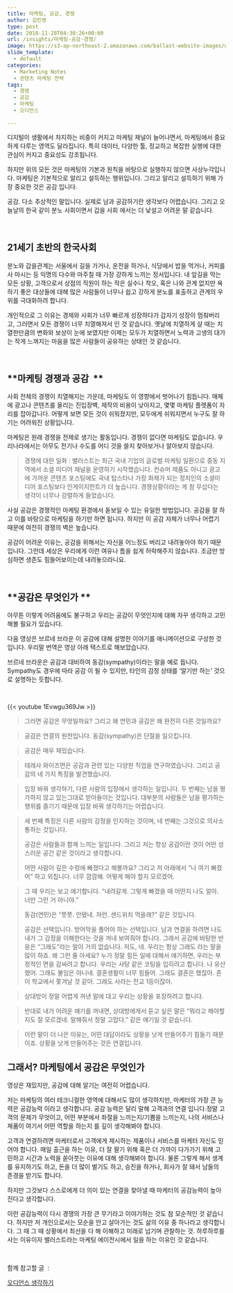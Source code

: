 ```yaml
---
title: 마케팅, 공감, 경쟁
author: 김민영
type: post
date: 2018-11-28T04:30:26+00:00
url: /insights/마케팅-공감-경쟁/
image: https://s3-ap-northeast-2.amazonaws.com/ballast-website-images/wp-content/uploads/2018/11/28133301/shutterstock_597310217-2.jpg
slide_template:
  - default
categories:
  - Marketing Notes
  - 콘텐츠 마케팅 전략
tags:
  - 경쟁
  - 공감
  - 마케팅
  - 오디언스

---
```

디지털이 생활에서 차지하는 비중이 커지고 마케팅 채널이 늘어나면서, 마케팅에서 중요하게 다루는 영역도 달라집니다. 특히 데이터, 다양한 툴, 정교하고 복잡한 실행에 대한 관심이 커지고 중요성도 강조됩니다.
  
하지만 위의 모든 것은 마케팅의 기본과 원칙을 바탕으로 실행하지 않으면 사상누각입니다. 마케팅은 기본적으로 알리고 설득하는 행위입니다. 그리고 알리고 설득하기 위해 가장 중요한 것은 공감 입니다.
  
공감. 다소 추상적인 말입니다. 실제로 남과 공감하기란 생각보다 어렵습니다. 그리고 오늘날의 한국 같이 분노 사회이면서 갑을 사회 에서는 더 낯설고 어려운 말 같습니다.

&nbsp;

## **21세기 초반의 한국사회**

분노와 갑을관계는 서울에서 길을 가거나, 운전을 하거나, 식당에서 밥을 먹거나, 커피를 사 마시는 등 익명의 다수와 마주칠 때 가장 강하게 느끼는 정서입니다. 내 앞길을 막는 모든 상황, 고객으로서 상점의 직원이 하는 작은 실수나 착오, 혹은 나와 관계 없지만 욕하기 좋은 대상들에 대해 많은 사람들이 너무나 쉽고 강하게 분노를 표출하고 관계의 우위를 극대화하려 합니다.
  
개인적으로 그 이유는 경제와 사회가 너무 빠르게 성장하다가 갑자기 성장이 멈춰버리고, 그러면서 모든 경쟁이 너무 치열해져서 인 것 같습니다. 옛날에 치열하게 살 때는 치열한만큼의 변화와 보상이 눈에 보였지만 이제는 모두가 치열하면서 노력과 고생의 대가는 작게 느껴지는 마음을 많은 사람들이 공유하는 상태인 것 같습니다.

&nbsp;

## **마케팅 경쟁과 공감  **

사회 전체의 경쟁이 치열해지는 가운데, 마케팅도 이 영향에서 벗어나기 힘듭니다. 매체에 광고나 콘텐츠를 올리는 진입장벽, 제작의 비용이 낮아지고, 몇몇 마케팅 플랫폼이 자리를 잡아갑니다. 어떻게 보면 모든 것이 쉬워졌지만, 모두에게 쉬워지면서 누구도 잘 하기는 어려워진 상황입니다.
  
마케팅은 원래 경쟁을 전제로 생기는 활동입니다. 경쟁이 없다면 마케팅도 없습니다. 우리나라에서는 아무도 전기나 수도를 어디 것을 쓸지 찾아보거나 알아보지 않습니다.

> 경쟁에 대한 일화 : 밸러스트는 최근 국내 기업의 글로벌 마케팅 일환으로 중동 지역에서 소셜 미디어 채널을 운영하기 시작했습니다. 컨슈머 제품도 아니고 광고에 가까운 콘텐츠 포스팅에도 국내 탑스타나 가장 화제가 되는 정치인의 소셜미디어 포스팅보다 인게이지먼트가 더 높습니다. 경쟁상황이라는 게 참 무섭다는 생각이 너무나 강렬하게 들었습니다.

사실 공감은 경쟁적인 마케팅 환경에서 돋보일 수 있는 유일한 방법입니다. 공감을 잘 하고 이를 바탕으로 마케팅을 하기만 하면 됩니다. 하지만 이 공감 자체가 너무나 어렵기 때문에 여전히 경쟁의 벽은 높습니다.

공감이 어려운 이유는, 공감을 위해서는 자신을 어느정도 버리고 내려놓아야 하기 때문입니다. 그런데 세상은 우리에게 이런 여유나 틈을 쉽게 허락해주지 않습니다. 조금만 방심하면 생존도 힘들어보이는데 내려놓으라니요.

&nbsp;

## **공감은 무엇인가 **

아무튼 이렇게 어려움에도 불구하고 우리는 공감이 무엇인지에 대해 자꾸 생각하고 고민해볼 필요가 있습니다.

다음 영상은 브르네 브라운 이 공감에 대해 설명한 이야기를 애니메이션으로 구성한 것입니다. 우리말 번역은 영상 아래 텍스트로 해보았습니다.

브르네 브라운은 공감과 대비하여 동감(sympathy)이라는 말을 예로 듭니다. Sympathy도 경우에 따라 공감 이 될 수 있지만, 타인의 감정 상태를 &#8216;알기만 하는&#8217; 것으로 설명하는 듯합니다.

&nbsp;

{{< youtube 1Evwgu369Jw >}}

> 그러면 공감은 무엇일까요? 그리고 왜 연민과 공감은 왜 완전히 다른 것일까요?
  
> 공감은 연결의 원천입니다. 동감(sympathy)은 단절을 일으킵니다.
  
> 공감은 매우 재밌습니다.
  
> 테레사 와이즈먼은 공감과 관련 있는 다양한 직업을 연구하였습니다. 그리고 공감의 네 가지 특징을 발견했습니다.
  
> 입장 바꿔 생각하기, 다른 사람의 입장에서 생각하는 일입니다. 두 번째는 남을 평가하지 않고 있는그대로 받아들이는 것입니다. 대부분의 사람들은 남을 평가하는 행위를 즐기기 때문에 입장 바꿔 생각하기는 어렵습니다.
  
> 세 번째 특징은 다른 사람의 감정을 인지하는 것이며, 네 번째는 그것으로 의사소통하는 것입니다.
> 
> 공감은 사람들과 함께 느끼는 일입니다. 그리고 저는 항상 공감이란 것이 어떤 성스러운 공간 같은 것이라고 생각합니다.
> 
> 어떤 사람이 깊은 수렁에 빠졌다고 해볼까요? 그리고 저 아래에서 “나 여기 빠졌어” 하고 외칩니다. 너무 깜깜해. 어떻게 해야 할지 모르겠어.
  
> 그 때 우리는 보고 얘기합니다. “내려갈게. 그렇게 빠졌을 때 어떤지 나도 알아. 너만 그런 거 아니야.”
> 
> 동감(연민)은 “쯧쯧. 안됐네. 저런..샌드위치 먹을래?” 같은 것입니다.
> 
> 공감은 선택입니다. 방어막을 풀어야 하는 선택입니다. 남과 연결을 하려면 나도 내가 그 감정을 이해한다는 것을 꺼내 보여줘야 합니다. 그래서 공감에 바탕한 반응은 “그래도”라는 말이 거의 없습니다. 저도, 네. 우리는 항상 그래도 라는 말을 많이 하죠. 왜 그런 줄 아세요? 누가 정말 힘든 일에 대해서 얘기하면, 우리는 부정적인 면을 감싸려고 합니다. 우리는 사탕 같은 코팅을 입히려고 합니다. 나 유산했어. 그래도 불임은 아니네. 결혼생활이 너무 힘들어. 그래도 결혼은 했잖아. 존이 학교에서 쫓겨날 것 같아. 그래도 사라는 전교 1등이잖아.
  
> 상대방이 정말 어렵게 꺼낸 말에 대고 우리는 상황을 포장하려고 합니다.
  
> 반대로 내가 어려운 얘기를 꺼내면, 상대방에게서 듣고 싶은 말은 “뭐라고 해야할지도 잘 모르겠네. 말해줘서 정말 고맙다.” 같은 얘기일 것 같습니다.
  
> 이런 말이 더 나은 이유는, 어떤 대답이라도 상황을 낫게 만들어주기 힘들기 때문이죠. 상황을 낫게 만들어주는 것은 연결입니다.

## 

## **그래서? 마케팅에서 공감은 무엇인가**

영상은 재밌지만, 공감에 대해 알기는 여전히 어렵습니다.
  
저는 마케팅의 여러 테크니컬한 영역에 대해서도 많이 생각하지만, 마케터의 가장 큰 능력은 공감능력 이라고 생각합니다. 공감 능력은 달리 말해 고객과의 연결 입니다.정말 고객의 문제가 무엇이고, 어떤 부분에서 좌절을 느끼는지/기쁨을 느끼는지, 나의 서비스나 제품이 여기서 어떤 역할을 하는지 를 깊이 생각해봐야 합니다.

고객과 연결하려면 마케터로서 고객에게 제시하는 제품이나 서비스를 마케터 자신도 믿어야 합니다. 매일 출근을 하는 이유, 더 잘 팔기 위해 혹은 더 가까이 다가가기 위해 고민하고 시간과 노력을 쏟아붓는 이유에 대해 생각해봐야 합니다. 물론 그렇게 해서 생계를 유지하기도 하고, 돈을 더 많이 벌기도 하고, 승진을 하거나, 회사가 잘 돼서 남들의 존경을 받기도 합니다.

하지만 그것보다 스스로에게 더 의미 있는 연결을 찾아낼 때 마케터의 공감능력이 높아진다고 생각합니다.

이런 공감능력이 다시 경쟁의 가장 큰 무기라고 이야기하는 것도 참 모순적인 것 같습니다. 하지만 저 개인으로서는 모순을 안고 살아가는 것도 삶의 이유 중 하나라고 생각합니다. 그 때 그 때 상황에서 최선을 다 해 이해하고 미래로 넘기며 관찰하는 것. 하루하루를 사는 이유이자 밸러스트라는 마케팅 에이전시에서 일을 하는 이유인 것 같습니다.

&nbsp;

함께 참고할 글  :

<a href="/insights/%ec%bd%98%ed%85%90%ec%b8%a0-%eb%a7%88%ec%bc%80%ed%8c%85%ec%9d%98-%ec%b2%ab%ea%b1%b8%ec%9d%8c-%ec%98%a4%eb%94%94%ec%96%b8%ec%8a%a4-%ec%9d%b4%ed%95%b4/" target="_blank" rel="noopener">오디언스 생각하기</a>
